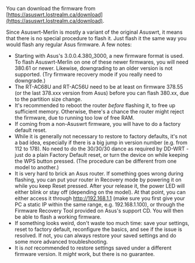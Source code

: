 You can download the firmware from [https://asuswrt.lostrealm.ca/download](https://asuswrt.lostrealm.ca/download).

Since Asuswrt-Merlin is mostly a variant of the original Asuswrt, it means that there is no special procedure to flash it.  Just flash it the same way you would flash any regular Asus firmware.  A few notes:

* Starting with Asus's 3.0.0.4.380_3000, a new firmware format is used.  To flash Asuswrt-Merlin on one of these newer firmwares, you will need 380.61 or newer.  Likewise, downgrading to an older version is not supported. (Try firmware recovery mode if you really need to downgrade.)
* The RT-AC68U and RT-AC56U need to be at least on firmware 378.55 (or the last 378.xxx version from Asus) before you can flash 380.xx, due to the partition size change.
* It's recommended to reboot the router _before_ flashing it, to free up sufficient memory.  Otherwise, there's a chance the router might reject the firmware, due to running too low of free RAM.
* If coming from a non-Asuswrt firmware, you will have to do a factory default reset.
* While it is generally not necessary to restore to factory defaults, it's not a bad idea, especially if there is a big jump in version number (e.g. from 112 to 178).  No need to do the 30/30/30 dance as required by DD-WRT - just do a plain Factory Default reset, or turn the device on while keeping the WPS button pressed.  (The procedure can be different from one model to another.)
* It is very hard to brick an Asus router.  If something goes wrong during flashing, you can put your router in Recovery mode by powering it on while you keep Reset pressed.  After your release it, the power LED will either blink or stay off (depending on the model).  At that point, you can either access it through http://192.168.1.1 (make sure you first give your PC a static IP within the same range, e.g. 192.168.1.100), or through the Firmware Recovery Tool provided on Asus's support CD.  You will then be able to flash a working firmware.
* If something looks weird, don't waste too much time: save your settings, reset to factory default, reconfigure the basics, and see if the issue is resolved.  If not, you can always restore your saved settings and do some more advanced troubleshooting.
* It is _not_ recommended to restore settings saved under a different firmware version.  It _might_ work, but there is no guarantee.